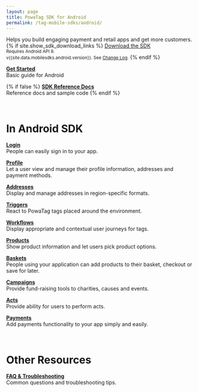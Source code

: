 ```yaml
---
layout: page
title: PowaTag SDK for Android
permalink: /tag-mobile-sdks/android/
---
```


Helps you build engaging payment and retail apps and get more customers.
{% if site.show_sdk_download_links %}
<a class="download-link android" href="{{site.data.mobilesdks.android.url}}">Download the SDK</a><br />
<small>Requires Android API 9.</small><br />
<small>v{{site.data.mobilesdks.android.version}}. See [Change Log]({{site.baseurl}}/tag-mobile-sdks/android/changelog/).</small>
{% endif %}

**[Get Started]({{site.baseurl}}/tag-mobile-sdks/android/start/)**<br />
Basic guide for Android

{% if false %}
**[SDK Reference Docs]({{site.baseurl}}/tag-mobile-sdks/android/reference/)**<br />
Reference docs and sample code
{% endif %}

<br />

# In Android SDK

**[Login]({{site.baseurl}}/tag-mobile-sdks/android/login/)**<br />
People can easily sign in to your app.

**[Profile]({{site.baseurl}}/tag-mobile-sdks/android/profile/)**<br />
Let a user view and manage their profile information, addresses and payment methods.

**[Addresses]({{site.baseurl}}/tag-mobile-sdks/android/addresses/)**<br />
Display and manage addresses in region-specific formats.

**[Triggers]({{site.baseurl}}/tag-mobile-sdks/android/triggers/)**<br />
React to PowaTag tags placed around the environment.

**[Workflows]({{site.baseurl}}/tag-mobile-sdks/android/workflows/)**<br />
Display appropriate and contextual user journeys for tags.

**[Products]({{site.baseurl}}/tag-mobile-sdks/android/products/)**<br />
Show product information and let users pick product options.

**[Baskets]({{site.baseurl}}/tag-mobile-sdks/android/baskets/)**<br />
People using your application can add products to their basket, checkout or save for later.

**[Campaigns]({{site.baseurl}}/tag-mobile-sdks/android/campaigns/)**<br />
Provide fund-raising tools to charities, causes and events.

**[Acts]({{site.baseurl}}/tag-mobile-sdks/android/acts/)**<br />
Provide ability for users to perform acts.

**[Payments]({{site.baseurl}}/tag-mobile-sdks/android/payments/)**<br />
Add payments functionality to your app simply and easily.

<br />

# Other Resources

**[FAQ & Troubleshooting]({{site.baseurl}}/tag-mobile-sdks/android/faq/)**<br />
Common questions and troubleshooting tips.
